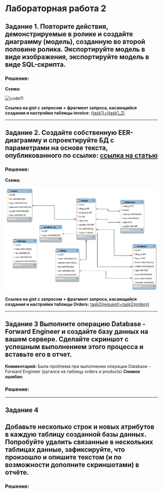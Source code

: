 # Лабораторная работа 2

## Задание 1. Повторите действия, демонстрируемые в ролике и создайте диаграмму (модель), созданную во второй половине ролика. Экспортируйте модель в виде изображения, экспортируйте модель в виде SQL-скрипта.  

### Решение:
**Схема:** 

![code11](https://github.com/MelnikNO/DataBase/blob/main/ЛР2/firstModel.png)

**Ссылка на gist с запросом + фрагмент запроса, касающийся создания и настройки таблицы invoice:** [(task1)+(task1_2)](https://gist.github.com/b57f585dce54627636d46f22ad793725.git)

---

## Задание 2. Создайте собственную EER-диаграмму и спроектируйте БД с параметрами на основе текста, опубликованного по ссылке: [ссылка на статью](https://habr.com/ru/post/175985/)
### Решение:
**Схема:** 

![code11](https://github.com/MelnikNO/DataBase/blob/main/ЛР2/ЛР2з2.png)

**Ссылка на gist с запросом + фрагмент запроса, касающийся создания и настройки таблицы Orders:** [task2(reguest)+task2(orders)](https://gist.github.com/b57f585dce54627636d46f22ad793725.git)
 
---

## Задание 3 Выполните операцию Database - Forward Engineer и создайте базу данных на вашем сервере. Сделайте скриншот с успешным выполнением этого процесса и вставьте его в отчет.

**Комментарий:** Была проблема при выполнении операции Database - Forward Engineer (ругался на таблицу orders и products)
***Снимок ошибки:*** 



### Решение:


---

## Задание 4
## Добавьте несколько строк и новых атрибутов в каждую таблицу созданной базы данных. Попробуйте удалить связанные в нескольких таблицах данные, зафиксируйте, что произошло и опишите текстом (и по возможности дополните скриншотами) в отчёте.

### Решение:

